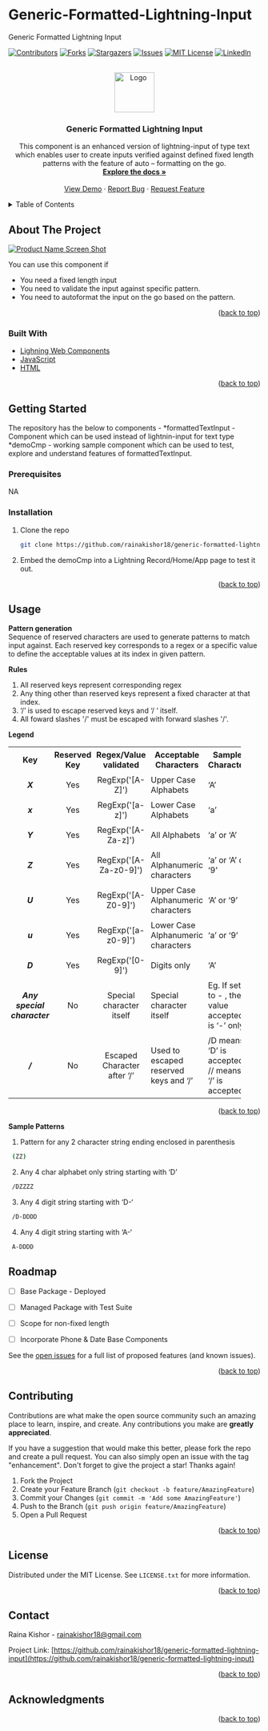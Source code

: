 # Generic-Formatted-Lightning-Input
Generic Formatted Lightning Input
<div id="top"></div>




<!-- PROJECT SHIELDS -->
<!--
*** I'm using markdown "reference style" links for readability.
*** Reference links are enclosed in brackets [ ] instead of parentheses ( ).
*** See the bottom of this document for the declaration of the reference variables
*** for contributors-url, forks-url, etc. This is an optional, concise syntax you may use.
*** https://www.markdownguide.org/basic-syntax/#reference-style-links
-->
[![Contributors][contributors-shield]][contributors-url]
[![Forks][forks-shield]][forks-url]
[![Stargazers][stars-shield]][stars-url]
[![Issues][issues-shield]][issues-url]
[![MIT License][license-shield]][license-url]
[![LinkedIn][linkedin-shield]][linkedin-url]



<!-- PROJECT LOGO -->
<br />
<div align="center">
  <a href="https://github.com/rainakishor18/generic-formatted-lightning-input">
    <img src="https://github.com/gilbarbara/logos/blob/master/logos/git-icon.svg" alt="Logo" width="80" height="80">
  </a>

<h3 align="center">Generic Formatted Lightning Input</h3>

  <p align="center">
    This component is an enhanced version of lightning-input of type text which enables user to create inputs verified against defined fixed length patterns with the feature of auto – formatting on the go. 
    <br />
    <a href="https://github.com/rainakishor18/generic-formatted-lightning-input"><strong>Explore the docs »</strong></a>
    <br />
    <br />
    <a href="https://github.com/rainakishor18/generic-formatted-lightning-input">View Demo</a>
    ·
    <a href="https://github.com/rainakishor18/generic-formatted-lightning-input/issues">Report Bug</a>
    ·
    <a href="https://github.com/rainakishor18/generic-formatted-lightning-input/issues">Request Feature</a>
  </p>
</div>



<!-- TABLE OF CONTENTS -->
<details>
  <summary>Table of Contents</summary>
  <ol>
    <li>
      <a href="#about-the-project">About The Project</a>
      <ul>
        <li><a href="#built-with">Built With</a></li>
      </ul>
    </li>
    <li>
      <a href="#getting-started">Getting Started</a>
      <ul>
        <li><a href="#prerequisites">Prerequisites</a></li>
        <li><a href="#installation">Installation</a></li>
      </ul>
    </li>
    <li><a href="#usage">Usage</a></li>
    <li><a href="#roadmap">Roadmap</a></li>
    <li><a href="#contributing">Contributing</a></li>
    <li><a href="#license">License</a></li>
    <li><a href="#contact">Contact</a></li>
    <li><a href="#acknowledgments">Acknowledgments</a></li>
  </ol>
</details>



<!-- ABOUT THE PROJECT -->
## About The Project

[![Product Name Screen Shot][product-screenshot]](https://example.com)

You can use this component if
* You need a fixed length input
* You need to validate the input against specific pattern.
* You need to autoformat the input on the go based on the pattern.

<p align="right">(<a href="#top">back to top</a>)</p>



### Built With


* [Lighning Web Components](https://developer.salesforce.com/docs/component-library/documentation/lwc)
* [JavaScript](https://www.javascript.com)
* [HTML](https://developer.mozilla.org/en-US/docs/Web/HTML)

<p align="right">(<a href="#top">back to top</a>)</p>



<!-- GETTING STARTED -->
## Getting Started
The repository has the below to components - 
*formattedTextInput - Component which can be used instead of lightnin-input for text type 
*demoCmp - working sample component which can be used to test, explore and understand features of formattedTextInput.
### Prerequisites

NA


### Installation

1. Clone the repo
   ```sh
   git clone https://github.com/rainakishor18/generic-formatted-lightning-input.git
   ```
2. Embed the demoCmp into a Lightning Record/Home/App page to test it out.
   

<p align="right">(<a href="#top">back to top</a>)</p>



<!-- USAGE EXAMPLES -->
## Usage

<b>Pattern generation</b></br>
Sequence of reserved characters are used to generate patterns to match input against. Each reserved key corresponds to a regex or a specific value to define the acceptable values at its index in given pattern.

<b>Rules</b></br>
1. All reserved keys represent corresponding regex
2. Any thing other than reserved keys represent a fixed character at that index.
3. ‘/’ is used to escape reserved keys and ‘/ ‘ itself.
4. All foward slashes '/' must be escaped with forward slashes '/'.

<b>Legend</b></br>
<div style="padding-right: 39px;">
            <table class="slds-m-left--small" style="border-style:inherit;">
                <tr class="slds-border--left slds-border--right slds-border--bottom slds-border--top" >
                    <th  style="padding:5px; border-style:inherit; text-align: center;">Key</th>
                    <th  style="padding:5px;  border-style:inherit;text-align: center;">Reserved Key</th>
                    <th  style="padding:5px;  border-style:inherit;text-align: center;">Regex/Value validated</th>
                    <th  style="padding:5px;  border-style:inherit;text-align: center;">Acceptable Characters</th>
                    <th  style="padding:5px;  border-style:inherit;text-align: center;">Sample Character</th>
                </tr>
                <tr class="slds-border--left slds-border--right slds-border--bottom slds-border--top">
                    <td style="padding:5px; text-align: center;border-style:inherit;padding: 5px; font-style: italic; font-weight: bold;">X</td>
                    <td style="padding:5px; text-align: center;border-style:inherit;" >Yes</td>
                    <td style="padding:5px; text-align: center;border-style:inherit;">RegExp('[A-Z]')</td>
                    <td style="padding:5px;border-style:inherit;">Upper Case Alphabets</td>
                    <td style="padding:5px;border-style:inherit; ">‘A’</td>
                </tr>
                <tr class="slds-border--left slds-border--right slds-border--bottom slds-border--top">
                    <td style="padding:5px; text-align: center;border-style:inherit;padding: 5px; font-style: italic; font-weight: bold;">x</td>
                    <td style="padding:5px; text-align: center;border-style:inherit;">Yes</td>
                    <td style="padding:5px; text-align: center;border-style:inherit;">RegExp('[a-z]')</td>
                    <td style="padding:5px;border-style:inherit;">Lower Case Alphabets</td>
                    <td style="padding:5px;border-style:inherit;border-style:inherit; ">‘a’</td>
                </tr>
                <tr class="slds-border--left slds-border--right slds-border--bottom slds-border--top">
                    <td style="padding:5px; text-align: center;border-style:inherit;padding: 5px; font-style: italic; font-weight: bold;">Y</td>
                    <td style="padding:5px; text-align: center;border-style:inherit;">Yes</td>
                    <td style="padding:5px; text-align: center;border-style:inherit;">RegExp('[A-Za-z]')</td>
                    <td style="padding:5px;border-style:inherit;">All Alphabets</td>
                    <td style="padding:5px;border-style:inherit; border-style:inherit;">‘a’ or ‘A’</td>
                </tr>
                <tr class="slds-border--left slds-border--right slds-border--bottom slds-border--top">
                    <td style="padding:5px; text-align: center;border-style:inherit;padding: 5px; font-style: italic; font-weight: bold;">Z</td>
                    <td style="padding:5px; text-align: center;border-style:inherit;">Yes</td>
                    <td style="padding:5px;text-align: center;border-style:inherit;">RegExp('[A-Za-z0-9]')</td>
                    <td style="padding:5px;border-style:inherit;">All Alphanumeric characters</td>
                    <td style="padding:5px;border-style:inherit; ">‘a’ or ‘A’ or ‘9'</td>
                </tr>
                <tr class="slds-border--left slds-border--right slds-border--bottom slds-border--top">
                    <td style="padding:5px; text-align: center;border-style:inherit;padding: 5px; font-style: italic; font-weight: bold;">U</td>
                    <td style="padding:5px; text-align: center;border-style:inherit;">Yes</td>
                    <td style="padding:5px;text-align: center;border-style:inherit;">RegExp('[A-Z0-9]')</td>
                    <td style="padding:5px;border-style:inherit;">Upper Case Alphanumeric characters</td>
                    <td style="padding:5px;border-style:inherit;border-style:inherit; ">‘A’ or ‘9’</td>
                </tr>
                <tr class="slds-border--left slds-border--right slds-border--bottom slds-border--top">
                    <td style="padding:5px; text-align: center;border-style:inherit;padding: 5px; font-style: italic; font-weight: bold;">u</td>
                    <td style="padding:5px; text-align: center;border-style:inherit;">Yes</td>
                    <td style="padding:5px;text-align: center;border-style:inherit;">RegExp('[a-z0-9]')</td>
                    <td style="padding:5px;border-style:inherit;">Lower Case Alphanumeric characters</td>
                    <td style="padding:5px;border-style:inherit; ">‘a’ or ‘9’</td>
                </tr>
                <tr class="slds-border--left slds-border--right slds-border--bottom slds-border--top">
                    <td style="padding:5px; text-align: center;border-style:inherit;padding: 5px; font-style: italic; font-weight: bold;">D</td>
                    <td style="padding:5px; text-align: center;border-style:inherit;">Yes</td>
                    <td style="padding:5px;text-align: center;border-style:inherit;">RegExp('[0-9]')</td>
                    <td style="padding:5px;border-style:inherit;">Digits only</td>
                    <td style="padding:5px;border-style:inherit; ">‘A’</td>
                </tr>
                <tr class="slds-border--left slds-border--right slds-border--bottom slds-border--top">
                    <td style="padding:5px; text-align: center;border-style:inherit;padding: 5px; font-style: italic; font-weight: bold;">Any special character</td>
                    <td style="padding:5px; text-align: center;border-style:inherit;">No</td>
                    <td style="padding:5px;text-align: center;border-style:inherit;">Special character itself</td>
                    <td style="padding:5px;border-style:inherit;">Special character itself</td>
                    <td style="padding:5px;border-style:inherit; ">Eg. If set to - , then value accepted is ‘-’ only</td>
                </tr>
                <tr class="slds-border--left slds-border--right slds-border--bottom slds-border--top">
                    <td style="padding:5px; text-align: center;border-style:inherit;padding: 5px; font-style: italic; font-weight: bold;">/</td>
                    <td style="padding:5px; text-align: center;border-style:inherit;">No</td>
                    <td style="padding:5px;text-align: center;border-style:inherit;">Escaped Character after ‘/’</td>
                    <td style="padding:5px;border-style:inherit;">Used to escaped reserved keys and ‘/’</td>
                    <td style="padding:5px;border-style:inherit; ">/D means ‘D’ is accepted. // means ‘/’ is accepted.</td>
                </tr>
            </table>
        </div>



<p align="right">(<a href="#top">back to top</a>)</p>

<b>Sample Patterns</b></br>
1. Pattern for any 2 character string ending enclosed in parenthesis
```sh
 (ZZ)
```
2. Any 4 char alphabet only string starting with ‘D’
```sh
 /DZZZZ
```
3. Any 4 digit string starting with ‘D-‘
```sh
 /D-DDDD
```
4. Any 4 digit string starting with ‘A-‘
```sh
 A-DDDD
```



<!-- ROADMAP -->
## Roadmap

- [ ] Base Package - Deployed
- [ ] Managed Package with Test Suite
- [ ] Scope for non-fixed length
- [ ] Incorporate Phone & Date Base Components


See the [open issues](https://github.com/rainakishor18/generic-formatted-lightning-input/issues) for a full list of proposed features (and known issues).

<p align="right">(<a href="#top">back to top</a>)</p>



<!-- CONTRIBUTING -->
## Contributing

Contributions are what make the open source community such an amazing place to learn, inspire, and create. Any contributions you make are **greatly appreciated**.

If you have a suggestion that would make this better, please fork the repo and create a pull request. You can also simply open an issue with the tag "enhancement".
Don't forget to give the project a star! Thanks again!

1. Fork the Project
2. Create your Feature Branch (`git checkout -b feature/AmazingFeature`)
3. Commit your Changes (`git commit -m 'Add some AmazingFeature'`)
4. Push to the Branch (`git push origin feature/AmazingFeature`)
5. Open a Pull Request

<p align="right">(<a href="#top">back to top</a>)</p>



<!-- LICENSE -->
## License

Distributed under the MIT License. See `LICENSE.txt` for more information.

<p align="right">(<a href="#top">back to top</a>)</p>



<!-- CONTACT -->
## Contact

Raina Kishor - rainakishor18@gmail.com

Project Link: [https://github.com/rainakishor18/generic-formatted-lightning-input](https://github.com/rainakishor18/generic-formatted-lightning-input)

<p align="right">(<a href="#top">back to top</a>)</p>



<!-- ACKNOWLEDGMENTS -->
## Acknowledgments



<p align="right">(<a href="#top">back to top</a>)</p>



<!-- MARKDOWN LINKS & IMAGES -->
<!-- https://www.markdownguide.org/basic-syntax/#reference-style-links -->
[contributors-shield]: https://img.shields.io/github/contributors/rainakishor18/generic-formatted-lightning-input.svg?style=for-the-badge
[contributors-url]: https://github.com/rainakishor18/generic-formatted-lightning-input/graphs/contributors
[forks-shield]: https://img.shields.io/github/forks/rainakishor18/generic-formatted-lightning-input.svg?style=for-the-badge
[forks-url]: https://github.com/rainakishor18/generic-formatted-lightning-input/network/members
[stars-shield]: https://img.shields.io/github/stars/rainakishor18/generic-formatted-lightning-input.svg?style=for-the-badge
[stars-url]: https://github.com/rainakishor18/generic-formatted-lightning-input/stargazers
[issues-shield]: https://img.shields.io/github/issues/rainakishor18/generic-formatted-lightning-input.svg?style=for-the-badge
[issues-url]: https://github.com/rainakishor18/generic-formatted-lightning-input/issues
[license-shield]: https://img.shields.io/github/license/rainakishor18/generic-formatted-lightning-input.svg?style=for-the-badge
[license-url]: https://github.com/rainakishor18/generic-formatted-lightning-input/blob/master/LICENSE.txt
[linkedin-shield]: https://img.shields.io/badge/-LinkedIn-black.svg?style=for-the-badge&logo=linkedin&colorB=555
[linkedin-url]: https://linkedin.com/in/raina-kishor-430692114
[product-screenshot]: images/screenshot.png
